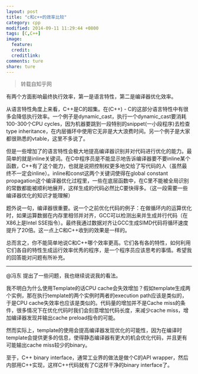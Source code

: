 ```yaml
---
layout: post
title: "c和c++的效率比较"
category: cpp
modified: 2014-09-11 11:29:44 +0800
tags: [C,C++]
image:
  feature: 
  credit: 
  creditlink: 
comments: ture
share: ture
---
```


> 转载自知乎网

有两个方面影响最终执行效率，第一是语言特性，第二是编译器优化效率。

从语言特性角度上来看，C++是C的超集。在(C++) - C的这部分语言特性中有很多会降低执行效率。一个例子是dynamic_cast，执行一个dynamic_cast要消耗100-300个CPU cycles，因为机器要跳到一段特别的snippet(一小段程序)去检查type inheritance，在内层循环中使用它无非是大大浪费时间。另一个例子是大家都很熟悉的vtable，这里不多说了。    

但是一些增加了的语言特性会极大地提高编译器识别并对代码进行优化的能力。最简单的就是inline关键词。在C中程序员是不能显示地告诉编译器要不要inline某个函数，C++有了这个能力，也就是说把控制权更多地交给了写代码的人（虽然最终不一定会inline）。inline和const这两个关键词使得在global constant propagation这个编译器优化过程里，一些在底层函数中，在C里不能被全局识别的常数都能被顺利地展开，这样生成的代码必然比C要快得多。（这一段需要一些编译器优化的知识才能理解）

题外说一句，编译器很重要。说一个之前优化代码的例子：在做循环内的运算优化时，如果运算数据在内存里相邻并对齐，GCC可以检测出来并生成并行代码（在X86上是Intel SSE指令）。最终我通过数据对齐让GCC生成SIMD代码将循环速度提升了20倍。这一点上C和C++收到的效果是一样的。

总而言之，你不能简单地说C和C++哪个效率更高。它们各有各的特性，如何利用它们各自的特性生成运行效率优秀的程序，是一个程序员应该思考的事情。希望我的回答能对问题有所补充。

-------------
@冯东 提出了一些问题，我也继续说说我的看法。

我不明白为什么使用Template的话CPU cache会失效增加？假如template生成两个实例，那在执行template的两个实例时两者的execution path应该是类似的，于是CPU cache失效率也应该是类似的。代码量的增加并不是Cache miss的条件，很多情况下在优化代码时我们会刻意增加代码长度，来减少cache miss，增加编译器发现并输出cache preload指令的可能。

然而实际上，template的使用会提高编译器发现优化的可能性，因为在编译时template会提供更多的信息，使得静态编译器有更大的机会优化代码，并且更有可能输出cache miss较少的binary。

至于，C++ binary interface，通常工业界的做法是做个C的API wrapper，然后内部用C++实现，这样C++代码就有了C这样干净的binary interface了。 

